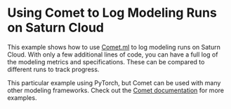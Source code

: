 # Using Comet to Log Modeling Runs on Saturn Cloud

This example shows how to use [Comet.ml](https://www.comet.ml/) to log modeling runs on Saturn Cloud. With only a few additional lines of code, you can have a full log of the modeling metrics and specifications. These can be compared to different runs to track progress.

This particular example using PyTorch, but Comet can be used with many other modeling frameworks. Check out the [Comet documentation](https://www.comet.ml/docs/) for more examples.